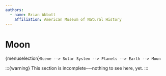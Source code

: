 ```yaml
---
authors:
  - name: Brian Abbott
    affiliation: American Museum of Natural History
---
```



# Moon

{menuselection}`Scene --> Solar System --> Planets --> Earth --> Moon`


:::{warning}
This section is incomplete---nothing to see here, yet.
:::





